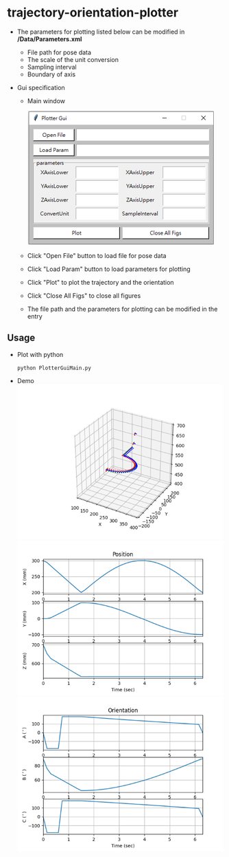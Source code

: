 # trajectory-orientation-plotter
 - The parameters for plotting listed below can be modified in **/Data/Parameters.xml**
   - File path for pose data
   - The scale of the unit conversion
   - Sampling interval
   - Boundary of axis

- Gui specification
   - Main window

     ![](Figures/gui.png)
   - Click "Open File" button to load file for pose data
   - Click "Load Param" button to load parameters for plotting
   - Click "Plot" to plot the trajectory and the orientation
   - Click "Close All Figs" to close all figures
   - The file path and the parameters for plotting can be modified in the entry

## Usage
- Plot with python
  ```
  python PlotterGuiMain.py
  ```
- Demo
  <div align=center><img src="Figures/trajectory.png"/></div>
  <div align=center><img src="Figures/position.png"/></div>
  <div align=center><img src="Figures/orientation.png"/></div>
